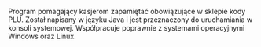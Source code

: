 Program pomagający kasjerom zapamiętać obowiązujące w sklepie kody PLU. Został napisany w języku Java i jest przeznaczony do uruchamiania w konsoli systemowej. Współpracuje poprawnie z systemami operacyjnymi Windows oraz Linux.
